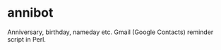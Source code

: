 annibot
=======

Anniversary, birthday, nameday etc. Gmail (Google Contacts) reminder script in Perl.

